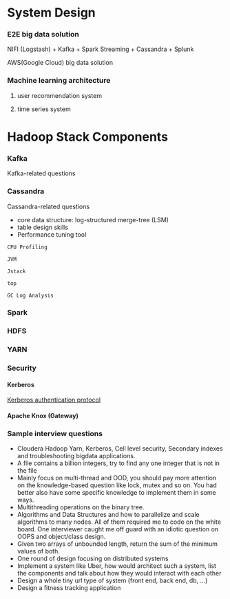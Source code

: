 # System Design
### E2E big data solution
NIFI (Logstash) + Kafka + Spark Streaming + Cassandra + Splunk

AWS(Google Cloud) big data solution

### Machine learning architecture
1) user recommendation system

2) time series system

# Hadoop Stack Components
### Kafka
Kafka-related questions

### Cassandra
Cassandra-related questions
- core data structure: log-structured merge-tree (LSM)
- table design skills
- Performance tuning tool
```
CPU Profiling

JVM

Jstack

top

GC Log Analysis
```
### Spark

### HDFS

### YARN

### Security
#### Kerberos
[Kerberos authentication protocol](https://www.youtube.com/watch?v=_44CHD3Vx-0)

#### Apache Knox (Gateway)

### Sample interview questions
- Cloudera Hadoop Yarn, Kerberos, Cell level security, Secondary indexes and troubleshooting bigdata applications.
- A file contains a billion integers, try to find any one integer that is not in the file
- Mainly focus on multi-thread and OOD, you should pay more attention on the knowledge-based question like lock, mutex and so on. You had better also have some specific knowledge to implement them in some ways.
- Multithreading operations on the binary tree.
- Algorithms and Data Structures and how to parallelize and scale algorithms to many nodes. All of them required me to code on the white board. One interviewer caught me off guard with an idiotic question on OOPS and object/class design.
- Given two arrays of unbounded length, return the sum of the minimum values of both.
- One round of design focusing on distributed systems
- Implement a system like Uber, how would architect such a system, list the components and talk about how they would interact with each other  
- Design a whole tiny url type of system (front end, back end, db, ...) 
- Design a fitness tracking application
